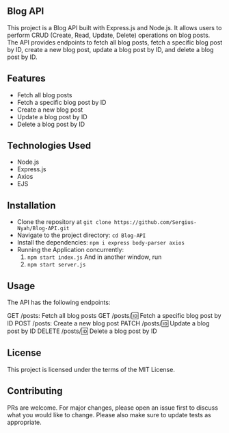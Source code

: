 ## Blog API
This project is a Blog API built with Express.js and Node.js. It allows users to perform CRUD (Create, Read, Update, Delete) operations on blog posts. The API provides endpoints to fetch all blog posts, fetch a specific blog post by ID, create a new blog post, update a blog post by ID, and delete a blog post by ID.

## Features
- Fetch all blog posts
- Fetch a specific blog post by ID
- Create a new blog post
- Update a blog post by ID
- Delete a blog post by ID

 ## Technologies Used
- Node.js
- Express.js
- Axios
- EJS

## Installation
- Clone the repository at `git clone https://github.com/Sergius-Nyah/Blog-API.git`
- Navigate to the project directory: `cd Blog-API`
- Install the dependencies: `npm i express body-parser axios`
- Running the Application concurrently: 
    1.  `npm start index.js`
    And in another window, run 
    2. `npm start server.js` 

## Usage
The API has the following endpoints:

GET /posts: Fetch all blog posts
GET /posts/:id: Fetch a specific blog post by ID
POST /posts: Create a new blog post
PATCH /posts/:id: Update a blog post by ID
DELETE /posts/:id: Delete a blog post by ID

## License
This project is licensed under the terms of the MIT License.

## Contributing
PRs are welcome. For major changes, please open an issue first to discuss what you would like to change. Please also make sure to update tests as appropriate.

